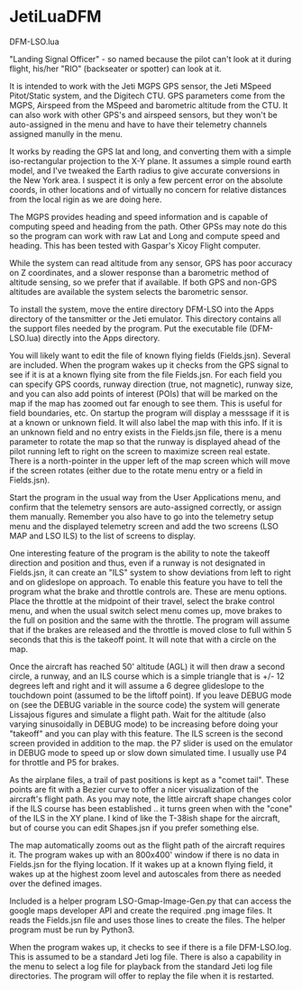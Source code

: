 # JetiLuaDFM

DFM-LSO.lua

"Landing Signal Officer" - so named because the pilot can't look at it
during flight, his/her "RIO" (backseater or spotter) can look at it.

It is intended to work with the Jeti MGPS GPS sensor, the Jeti MSpeed
Pitot/Static system, and the Digitech CTU. GPS parameters come from
the MGPS, Airspeed from the MSpeed and barometric altitude from the
CTU. It can also work with other GPS's and airspeed sensors, but they
won't be auto-assigned in the menu and have to have their telemetry
channels assigned manully in the menu.

It works by reading the GPS lat and long, and converting them with a
simple iso-rectangular projection to the X-Y plane.  It assumes a
simple round earth model, and I've tweaked the Earth radius to give
accurate conversions in the New York area.  I suspect it is only a few
percent error on the absolute coords, in other locations and of
virtually no concern for relative distances from the local rigin as we
are doing here.

The MGPS provides heading and speed information and is capable of
computing speed and heading from the path. Other GPSs may note do this
so the program can work with raw Lat and Long and compute speed and
heading. This has been tested with Gaspar's Xicoy Flight computer.

While the system can read altitude from any sensor, GPS has poor
accuracy on Z coordinates, and a slower response than a barometric
method of altitude sensing, so we prefer that if available. If both
GPS and non-GPS altitudes are available the system selects the
barometric sensor.

To install the system, move the entire directory DFM-LSO into the Apps
directory of the tansmitter or the Jeti emulator. This directory
contains all the support files needed by the program. Put the
executable file (DFM-LSO.lua) directly into the Apps directory.

You will likely want to edit the file of known flying fields
(Fields.jsn). Several are included. When the program wakes up it
checks from the GPS signal to see if it is at a known flying site from
the file Fields.jsn. For each field you can specify GPS coords, runway
direction (true, not magnetic), runway size, and you can also add
points of interest (POIs) that will be marked on the map if the map
has zoomed out far enough to see them. This is useful for field
boundaries, etc. On startup the program will display a messsage if it
is at a known or unknown field. It will also label the map with this
info. If it is an unknown field and no entry exists in the Fields.jsn
file, there is a menu parameter to rotate the map so that the runway
is displayed ahead of the pilot running left to right on the screen to
maximize screen real estate. There is a north-pointer in the upper
left of the map screen which will move if the screen rotates (either
due to the rotate menu entry or a field in Fields.jsn).

Start the program in the usual way from the User Applications menu,
and confirm that the telemetry sensors are auto-assigned correctly, or
assign them manually. Remember you also have to go into the telemetry
setup menu and the displayed telemetry screen and add the two screens
(LSO MAP and LSO ILS) to the list of screens to display.

One interesting feature of the program is the ability to note the
takeoff direction and position and thus, even if a runway is not
designated in Fields.jsn, it can create an "ILS" system to show
deviations from left to right and on glideslope on approach.  To
enable this feature you have to tell the program what the brake and
throttle controls are. These are menu options. Place the throttle at
the midpoint of their travel, select the brake control menu, and when
the usual switch select menu comes up, move brakes to the full on
position and the same with the throttle. The program will assume that
if the brakes are released and the throttle is moved close to full
within 5 seconds that this is the takeoff point. It will note that
with a circle on the map.

Once the aircraft has reached 50' altitude (AGL) it will then draw a
second circle, a runway, and an ILS course which is a simple triangle
that is +/- 12 degrees left and right and it will assume a 6 degree
glideslope to the touchdown point (assumed to be the liftoff
point). If you leave DEBUG mode on (see the DEBUG variable in the
source code) the system will generate Lissajous figures and simulate a
flight path. Wait for the altitude (also varying sinusoidally in DEBUG
mode) to be increasing before doing your "takeoff" and you can play
with this feature. The ILS screen is the second screen provided in
addition to the map. the P7 slider is used on the emulator in DEBUG
mode to speed up or slow down simulated time. I usually use P4 for
throttle and P5 for brakes.

As the airplane files, a trail of past positions is kept as a "comet
tail". These points are fit with a Bezier curve to offer a nicer
visualization of the aircraft's flight path. As you may note, the
little aircraft shape changes color if the ILS course has been
established .. it turns green when with the "cone" of the ILS in the
XY plane. I kind of like the T-38ish shape for the aircraft, but of
course you can edit Shapes.jsn if you prefer something else.

The map automatically zooms out as the flight path of the aircraft
requires it. The program wakes up with an 800x400' window if there is
no data in Fields.jsn for the flying location. If it wakes up at a
known flying field, it wakes up at the highest zoom level and
autoscales from there as needed over the defined images.

Included is a helper program LSO-Gmap-Image-Gen.py that can access the
google maps developer API and create the required .png image files. It
reads the Fields.jsn file and uses those lines to create the
files. The helper program must be run by Python3.

When the program wakes up, it checks to see if there is a file
DFM-LSO.log. This is assumed to be a standard Jeti log file. There is
also a capability in the menu to select a log file for playback from
the standard Jeti log file directories. The program will offer to
replay the file when it is restarted.
